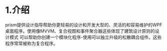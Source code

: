 # 1.介绍 #
prism提供设计指导帮助你更轻易的设计和开发大型的、灵活的和容易维护的WPF桌面程序。使用像MVVM、复合视图和事件聚合器这些体现了建筑设计原则的设计模式
可以帮助你创建一个模块化程序-使用可以独立升级的松散耦合组件。这些程序常常被称为复合程序。
